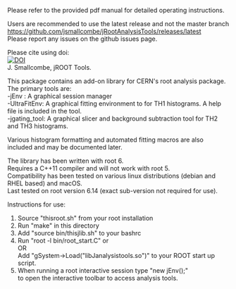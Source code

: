 
Please refer to the provided pdf manual for detailed operating instructions.  

Users are recommended to use the latest release and not the master branch https://github.com/jsmallcombe/jRootAnalysisTools/releases/latest  
Please report any issues on the github issues page.

Please cite using doi:  
[![DOI](https://zenodo.org/badge/88855371.svg)](https://zenodo.org/badge/latestdoi/88855371)  
J. Smallcombe, jROOT Tools.

This package contains an add-on library for CERN's root analysis package.  
The primary tools are:  
-jEnv : A graphical session manager  
-UltraFitEnv: A graphical fitting environment to for TH1 histograms. A help file is included in the tool.  
-jgating_tool: A graphical slicer and background subtraction tool for TH2 and TH3 histograms.  

Various histogram formatting and automated fitting macros are also included and may be documented later.  

The library has been written with root 6.  
Requires a C++11 compiler and will not work with root 5.  
Compatibility has been tested on various linux distributions (debian and RHEL based) and macOS.  
Last tested on root version 6.14 (exact sub-version not required for use).  

Instructions for use:  
1. Source "thisroot.sh" from your root installation  
2. Run "make" in this directory  
3. Add "source bin/thisjlib.sh" to your bashrc  
4. Run "root -l bin/root_start.C" or  
   OR  
   Add "gSystem->Load("libJanalysistools.so")" to your ROOT start up script.  
5. When running a root interactive session type "new jEnv();"  
   to open the interactive toolbar to access analysis tools.  
  
